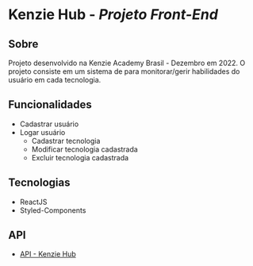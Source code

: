 # Kenzie Hub - _Projeto Front-End_

## Sobre
Projeto desenvolvido na Kenzie Academy Brasil - Dezembro em 2022.
O projeto consiste em um sistema de para monitorar/gerir habilidades do usuário em cada tecnologia.

## Funcionalidades
- Cadastrar usuário
- Logar usuário
    -  Cadastrar tecnologia
    -  Modificar tecnologia cadastrada
    -  Excluir tecnologia cadastrada

## Tecnologias
- ReactJS
- Styled-Components

## API
- [API - Kenzie Hub](https://github.com/leocarlos-dias/kenziehub-api)
